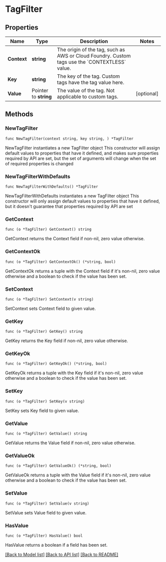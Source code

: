 # TagFilter

## Properties

Name | Type | Description | Notes
------------ | ------------- | ------------- | -------------
**Context** | **string** | The origin of the tag, such as AWS or Cloud Foundry.   Custom tags use the &#x60;CONTEXTLESS&#x60; value. | 
**Key** | **string** | The key of the tag.   Custom tags have the tag value here. | 
**Value** | Pointer to **string** | The value of the tag.    Not applicable to custom tags. | [optional] 

## Methods

### NewTagFilter

`func NewTagFilter(context string, key string, ) *TagFilter`

NewTagFilter instantiates a new TagFilter object
This constructor will assign default values to properties that have it defined,
and makes sure properties required by API are set, but the set of arguments
will change when the set of required properties is changed

### NewTagFilterWithDefaults

`func NewTagFilterWithDefaults() *TagFilter`

NewTagFilterWithDefaults instantiates a new TagFilter object
This constructor will only assign default values to properties that have it defined,
but it doesn't guarantee that properties required by API are set

### GetContext

`func (o *TagFilter) GetContext() string`

GetContext returns the Context field if non-nil, zero value otherwise.

### GetContextOk

`func (o *TagFilter) GetContextOk() (*string, bool)`

GetContextOk returns a tuple with the Context field if it's non-nil, zero value otherwise
and a boolean to check if the value has been set.

### SetContext

`func (o *TagFilter) SetContext(v string)`

SetContext sets Context field to given value.


### GetKey

`func (o *TagFilter) GetKey() string`

GetKey returns the Key field if non-nil, zero value otherwise.

### GetKeyOk

`func (o *TagFilter) GetKeyOk() (*string, bool)`

GetKeyOk returns a tuple with the Key field if it's non-nil, zero value otherwise
and a boolean to check if the value has been set.

### SetKey

`func (o *TagFilter) SetKey(v string)`

SetKey sets Key field to given value.


### GetValue

`func (o *TagFilter) GetValue() string`

GetValue returns the Value field if non-nil, zero value otherwise.

### GetValueOk

`func (o *TagFilter) GetValueOk() (*string, bool)`

GetValueOk returns a tuple with the Value field if it's non-nil, zero value otherwise
and a boolean to check if the value has been set.

### SetValue

`func (o *TagFilter) SetValue(v string)`

SetValue sets Value field to given value.

### HasValue

`func (o *TagFilter) HasValue() bool`

HasValue returns a boolean if a field has been set.


[[Back to Model list]](../README.md#documentation-for-models) [[Back to API list]](../README.md#documentation-for-api-endpoints) [[Back to README]](../README.md)


